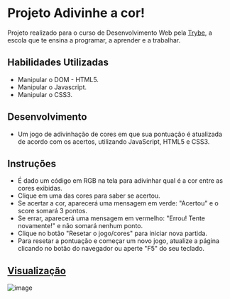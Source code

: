# Projeto Adivinhe a cor!

Projeto realizado para o curso de Desenvolvimento Web pela [Trybe](https://www.betrybe.com/), a escola que te ensina a programar, a aprender e a trabalhar.


## Habilidades Utilizadas

- Manipular o DOM - HTML5.
- Manipular o Javascript.
- Manipular o CSS3.


## Desenvolvimento

- Um jogo de adivinhação de cores em que sua pontuação é atualizada de acordo com os acertos, utilizando JavaScript, HTML5 e CSS3.


## Instruções

- É dado um código em RGB na tela para adivinhar qual é a cor entre as cores exibidas.
- Clique em uma das cores para saber se acertou.
- Se acertar a cor, aparecerá uma mensagem em verde: "Acertou" e o score somará 3 pontos.
- Se errar, aparecerá uma mensagem em vermelho: "Errou! Tente novamente!" e não somará nenhum ponto.
- Clique no botão "Resetar o jogo/cores" para iniciar nova partida.
- Para resetar a pontuação e começar um novo jogo, atualize a página clicando no botão do navegador ou aperte "F5" do seu teclado.

## [Visualização](https://tiemifaustino.github.io/color-guess-project-bonus/)
![image](https://user-images.githubusercontent.com/94492003/179978724-4659fefd-470a-413c-91d4-5b2dc994051a.png)

